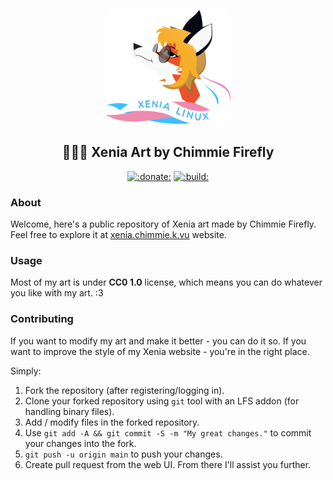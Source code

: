 <p align="center">
    <a href="https://xenia.chimmie.k.vu">
        <img src="art/bin/xenia_drawing0.png" width="200" alt=":splash:"/>
    </a>
</p>

<h2 align="center"><b>🦊🏳️‍⚧️ Xenia Art by Chimmie Firefly</b></h2>

<p align="center" class="no-highlight">
  <a href="https://liberapay.com/chimmie/donate"><img height="35" alt=":donate:" src="https://liberapay.com/assets/widgets/donate.svg"></a>
  <a href="https://ci.chimmie.k.vu/repos/21"><img height="35" alt=":build:" src="https://ci.chimmie.k.vu/api/badges/21/status.svg"></a>
</p>

### About

Welcome, here's a public repository of Xenia art made by Chimmie Firefly.
Feel free to explore it at [xenia.chimmie.k.vu](https://xenia.chimmie.k.vu) website.

### Usage

Most of my art is under **CC0 1.0** license, which means you can do whatever you like with my art. :3

### Contributing

If you want to modify my art and make it better - you can do it so.
If you want to improve the style of my Xenia website - you're in the right place.

Simply:
1. Fork the repository (after registering/logging in).
2. Clone your forked repository using `git` tool with an LFS addon (for handling binary files).
3. Add / modify files in the forked repository.
4. Use `git add -A && git commit -S -m "My great changes."` to commit your changes into the fork.
5. `git push -u origin main` to push your changes.
6. Create pull request from the web UI. From there I'll assist you further.
